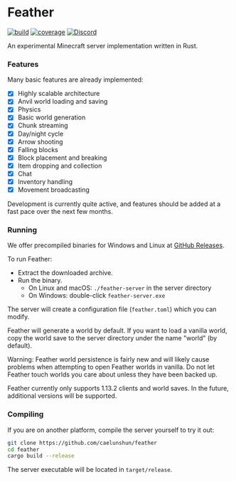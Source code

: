 # Feather
[![build](https://dev.azure.com/caelunshun/feather/_apis/build/status/caelunshun.feather?branchName=develop)](https://dev.azure.com/caelunshun/feather/_build/latest?definitionId=1&branchName=develop)
[![coverage](https://codecov.io/gh/caelunshun/feather/branch/develop/graph/badge.svg)](https://codecov.io/gh/caelunshun/feather)
[![Discord](https://img.shields.io/discord/619316022800809995)](https://discordapp.com/invite/4eYmK69)

An experimental Minecraft server implementation written in Rust.

### Features
Many basic features are already implemented:
- [x] Highly scalable architecture
- [x] Anvil world loading and saving
- [x] Physics
- [x] Basic world generation
- [x] Chunk streaming
- [x] Day/night cycle
- [x] Arrow shooting
- [x] Falling blocks
- [x] Block placement and breaking
- [x] Item dropping and collection
- [x] Chat
- [x] Inventory handling
- [x] Movement broadcasting

Development is currently quite active, and features should be added at a fast pace over the next few months.

### Running
We offer precompiled binaries for Windows and Linux at [GitHub Releases](https://github.com/caelunshun/feather/releases).

To run Feather:
* Extract the downloaded archive.
* Run the binary.
  * On Linux and macOS: `./feather-server` in the server directory
  * On Windows: double-click `feather-server.exe`
  
The server will create a configuration file (`feather.toml`) which you can modify.

Feather will generate a world by default. If you want to load a vanilla world,
copy the world save to the server directory under the name "world" (by default).

Warning: Feather world persistence is fairly new and will likely cause problems
when attempting to open Feather worlds in vanilla. Do not let Feather touch worlds
you care about unless they have been backed up.

Feather currently only supports 1.13.2 clients and world saves. In the future, additional versions will be supported.

### Compiling
If you are on another platform, compile the server yourself to try it out:
```bash
git clone https://github.com/caelunshun/feather
cd feather
cargo build --release
```

The server executable will be located in `target/release`.
